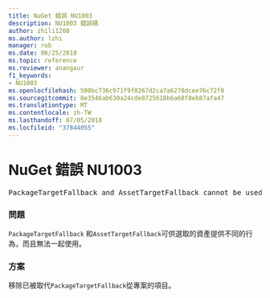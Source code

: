 ```yaml
---
title: NuGet 錯誤 NU1003
description: NU1003 錯誤碼
author: zhili1208
ms.author: lzhi
manager: rob
ms.date: 06/25/2018
ms.topic: reference
ms.reviewer: anangaur
f1_keywords:
- NU1003
ms.openlocfilehash: 500bc736c971f9f0267d2ca7a6278dcee76c72f8
ms.sourcegitcommit: 8e3546ab630a24cde8725610b6a68f8eb87afa47
ms.translationtype: MT
ms.contentlocale: zh-TW
ms.lasthandoff: 07/05/2018
ms.locfileid: "37844055"
---
```

# <a name="nuget-error-nu1003"></a>NuGet 錯誤 NU1003

<pre>PackageTargetFallback and AssetTargetFallback cannot be used together. Remove PackageTargetFallback(deprecated) references from the project environment.</pre>

### <a name="issue"></a>問題
`PackageTargetFallback` 和`AssetTargetFallback`可供選取的資產提供不同的行為，而且無法一起使用。

### <a name="solution"></a>方案
移除已被取代`PackageTargetFallback`從專案的項目。